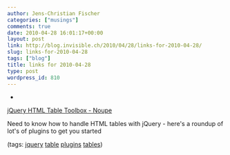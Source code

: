 ```yaml
---
author: Jens-Christian Fischer
categories: ["musings"]
comments: true
date: 2010-04-28 16:01:17+00:00
layout: post
link: http://blog.invisible.ch/2010/04/28/links-for-2010-04-28/
slug: links-for-2010-04-28
tags: ["blog"]
title: links for 2010-04-28
type: post
wordpress_id: 810
---
```


  * 
                

[jQuery HTML Table Toolbox - Noupe](http://www.noupe.com/javascript/jquery-html-table-toolbox.html)


                

Need to know how to handle HTML tables with jQuery - here's a roundup of lot's of plugins to get you started


                

(tags: [jquery](http://delicious.com/jaycee/jquery) [table](http://delicious.com/jaycee/table) [plugins](http://delicious.com/jaycee/plugins) [tables](http://delicious.com/jaycee/tables))


            
